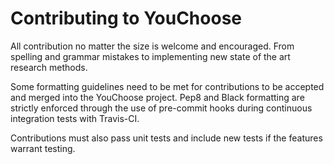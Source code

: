 # Contributing to YouChoose

All contribution no matter the size is welcome and encouraged. From spelling and grammar mistakes to implementing new state of the art research methods.

Some formatting guidelines need to be met for contributions to be accepted and merged into the YouChoose project. Pep8 and Black formatting are strictly enforced through the use of pre-commit hooks during continuous integration tests with Travis-CI.

Contributions must also pass unit tests and include new tests if the features warrant testing.
